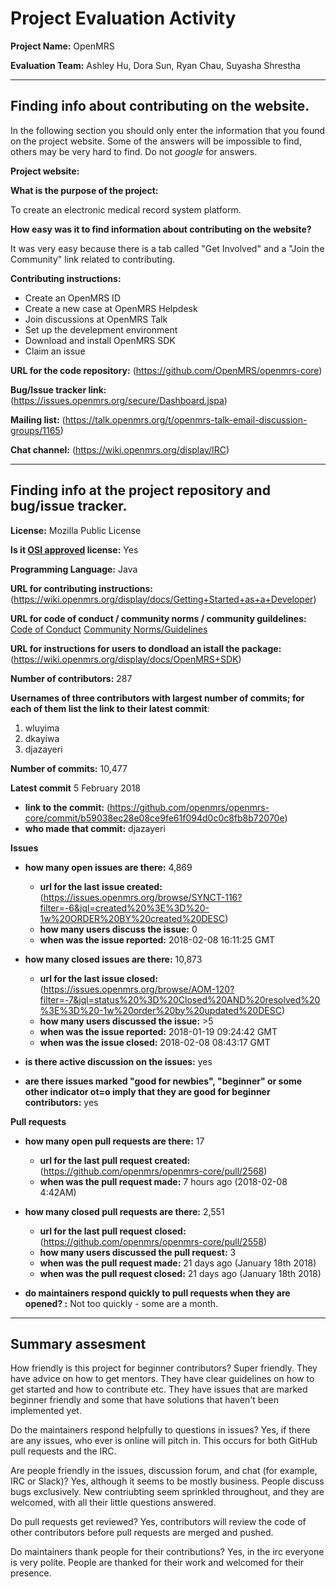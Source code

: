 # Project Evaluation Activity



__Project Name:__  OpenMRS

__Evaluation Team:__ Ashley Hu, Dora Sun, Ryan Chau, Suyasha Shrestha

---

## Finding info about contributing on the website. 

In the following section you should only enter the information that you 
found on the project website. Some of the answers will be impossible to find, others
may be very hard to find. Do not _google_ for answers. 

__Project website:__

__What is the purpose of the project:__

To create an electronic medical record system platform.


__How easy was it to find information about contributing on the website?__


It was very easy because there is a tab called "Get Involved" and a "Join the Community" link related to contributing.


__Contributing instructions:__ 

- Create an OpenMRS ID
- Create a new case at OpenMRS Helpdesk
- Join discussions at OpenMRS Talk
- Set up the develepment environment
- Download and install OpenMRS SDK
- Claim an issue

__URL for the code repository:__ (https://github.com/OpenMRS/openmrs-core)

__Bug/Issue tracker link:__ (https://issues.openmrs.org/secure/Dashboard.jspa)

__Mailing list:__ (https://talk.openmrs.org/t/openmrs-talk-email-discussion-groups/1165)

__Chat channel:__ (https://wiki.openmrs.org/display/IRC)



---

## Finding info at the project repository and bug/issue tracker.

__License:__ Mozilla Public License

__Is it [OSI approved](https://opensource.org/licenses/alphabetical) license:__  Yes

__Programming Language:__ Java

__URL for contributing instructions:__ (https://wiki.openmrs.org/display/docs/Getting+Started+as+a+Developer)

__URL for code of conduct / community norms / community guildelines:__ 
[Code of Conduct](https://wiki.openmrs.org/display/docs/Code+of+Conduct)
[Community Norms/Guidelines](http://devmanual.openmrs.org/en/Community/workingCooperatively.html)


__URL for instructions for users to dondload an istall the package:__ (https://wiki.openmrs.org/display/docs/OpenMRS+SDK)

__Number of contributors:__ 287

__Usernames of three contributors with largest number of commits; for
each of them list the link to their latest commit__:
 
1. wluyima
2. dkayiwa
3. djazayeri

__Number of commits:__ 10,477

__Latest commit__ 5 February 2018
    
- __link to the commit:__ (https://github.com/openmrs/openmrs-core/commit/b59038ec28e08ce9fe61f094d0c0c8fb8b72070e)
- __who made that commit:__ djazayeri


__Issues__

- __how many open issues are there:__ 4,869
    - __url for the last issue created:__ (https://issues.openmrs.org/browse/SYNCT-116?filter=-6&jql=created%20%3E%3D%20-1w%20ORDER%20BY%20created%20DESC)
    - __how many users discuss the issue:__ 0
    - __when was the issue reported:__ 2018-02-08 16:11:25 GMT

- __how many closed issues are there:__ 10,873
    - __url for the last issue closed:__(https://issues.openmrs.org/browse/AOM-120?filter=-7&jql=status%20%3D%20Closed%20AND%20resolved%20%3E%3D%20-1w%20order%20by%20updated%20DESC)
    - __how many users discussed the issue:__ >5
    - __when was the issue reported:__ 2018-01-19 09:24:42 GMT
    - __when was the issue closed:__ 2018-02-08 08:43:17 GMT
    
- __is there active discussion on the issues:__ yes



- __are there issues marked "good for newbies", "beginner" or some other indicator ot=o imply that they
are good for beginner contributors:__ yes



__Pull requests__

- __how many open pull requests are there:__ 17
    - __url for the last pull request created:__ (https://github.com/openmrs/openmrs-core/pull/2568)
    - __when was the pull request made:__ 7 hours ago (2018-02-08 4:42AM)

- __how many closed pull requests are there:__ 2,551
    - __url for the last pull request closed:__ (https://github.com/openmrs/openmrs-core/pull/2558)
    - __how many users discussed the pull request:__ 3
    - __when was the pull request made:__ 21 days ago (January 18th 2018)
    - __when was the pull request closed:__ 21 days ago (January 18th 2018)
    
- __do maintainers respond quickly to pull requests when they are opened? :__ Not too quickly - some are a month. 





---


## Summary assesment
How friendly is this project for beginner contributors? Super friendly. They have advice on how to get mentors. They have clear guidelines on how to get started and how to contribute etc. They have issues that are marked beginner friendly and some that have solutions that haven't been implemented yet. 


Do the maintainers respond helpfully to questions in issues? Yes, if there are any issues, who ever is online will pitch in. This occurs for both GitHub pull requests and the IRC.

Are people friendly in the issues, discussion forum, and chat (for example, IRC or Slack)? Yes, although it seems to be mostly business. People discuss bugs exclusively. New contriubting seem sprinkled throughout, and they are welcomed, with all their little questions answered.

Do pull requests get reviewed? Yes, contributors will review the code of other contributors before pull requests are merged and pushed.

Do maintainers thank people for their contributions? Yes, in the irc everyone is very polite. People are thanked for their work and welcomed for their presence. 


